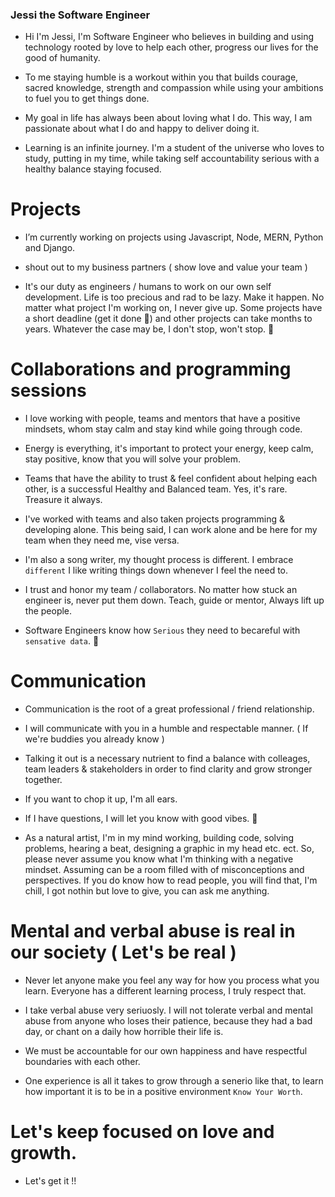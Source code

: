 ### Jessi the Software Engineer   


- Hi I'm Jessi, I'm Software Engineer who believes in building and using technology rooted by love to help each other, progress our lives for the good of     humanity.

- To me staying humble is a workout within you that builds courage, sacred knowledge, strength and compassion while using your ambitions to fuel you to get   things done. 

- My goal in life has always been about loving what I do. This way, I am passionate about what I do and happy to deliver doing it. 

- Learning is an infinite journey. I'm a student of the universe who loves to study, putting in my time, while taking self accountability serious with a     healthy balance staying focused.


# Projects

- I’m currently working on projects using Javascript, Node, MERN, Python and Django.

- shout out to my business partners ( show love and value your team ) 
  
- It's our duty as engineers / humans to work on our own self development. Life is too precious and rad to be lazy. Make it happen. No matter what project   I'm working on, I never give up. Some projects have a short deadline (get it done 💯) and other projects can take months to years. Whatever the case may   be, I don't stop, won't stop. 💯


# Collaborations and programming sessions

- I love working with people, teams and mentors that have a positive mindsets, whom stay calm and stay kind while going through code.

- Energy is everything, it's important to protect your energy, keep calm, stay positive, know that you will solve your problem. 

- Teams that have the ability to trust & feel confident about helping each other, is a successful Healthy and Balanced team. Yes, it's rare. Treasure it     always. 

- I've worked with teams and also taken projects programming & developing alone. This being said, I can work alone and be here for my team when they         need me, vise versa.

- I'm also a song writer, my thought process is different. I embrace `different` I like writing things down whenever I feel the need to. 

- I trust and honor my team / collaborators. No matter how stuck an engineer is, never put them down. Teach, guide or mentor, Always lift up the             people.

- Software Engineers know how `Serious` they need to becareful with `sensative data`. 💯  

  
# Communication

- Communication is the root of a great professional / friend relationship.

- I will communicate with you in a humble and respectable manner. ( If we're buddies you already know )

- Talking it out is a necessary nutrient to find a balance with colleages, team leaders & stakeholders in order to find clarity and grow stronger together.

- If you want to chop it up, I'm all ears. 

- If I have questions, I will let you know with good vibes. 💯

- As a natural artist, I'm in my mind working, building code, solving problems, hearing a beat, designing a graphic in my head etc. ect. So, please never     assume you know what I'm thinking with a negative mindset. Assuming can be a room filled with of misconceptions and perspectives. If you do know how to     read people, you will find that, I'm chill, I got nothin but love to give, you can ask me anything.


# Mental and verbal abuse is real in our society ( Let's be real ) 

- Never let anyone make you feel any way for how you process what you learn. Everyone has a different learning process, I truly respect that. 
 
- I take verbal abuse very seriuosly. I will not tolerate verbal and mental abuse from anyone who loses their patience, because they had a bad day, or       chant on a daily how horrible their life is. 

- We must be accountable for our own happiness and have respectful boundaries with each other.

- One experience is all it takes to grow through a senerio like that, to learn how important it is to be in a positive environment `Know Your Worth`.

 
# Let's keep focused on love and growth. 
* Let's get it !!

